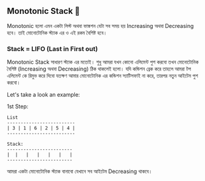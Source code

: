 ## Monotonic Stack 🔭

Monotonic হলো এমন একটা লিস্ট অথবা ফাঙ্কশন যেটা সব সময় হয় Increasing অথবা Decreasing হবে। তাই মোনোটোনিক স্ট্যাক এর ও এই রকম বৈশিষ্ট হবে।  

### Stack = LIFO (Last in First out)

Monotonic Stack সাধারণ স্ট্যাক এর মতোই।  শুধু আমরা যখন কোনো এলিমেন্ট পুশ করবো তখন মোনোটোনিক বৈশিষ্ট (Increasing অথবা Decreasing) ঠিক থাকলেই হলো। যদি কন্ডিশন ব্রেক করে তাহলে আমরা টপ এলিমেন্ট কে রিমুভ করে দিবো যতক্ষণ আমার মোনোটোনিক এর কন্ডিশন স্যাটিসফাই না করে, তারপর নতুন আইটেম পুশ করবো। 

Let's take a look an example:

1st Step:
```
List
-------------------------
| 3 | 1 | 6 | 2 | 5 | 4 |
-------------------------

Stack:
------------------------
|  |   |   |   |   |   |
------------------------
```

আমরা একটা মোনোটোনিক স্ট্যাক বানাবো যেখানে সব আইটেম Decreasing থাকবে। 
<!--
**nafeeur10/nafeeur10** is a ✨ _special_ ✨ repository because its `README.md` (this file) appears on your GitHub profile.

Here are some ideas to get you started:

- 🔭 I’m currently working on ...
- 🌱 I’m currently learning ...
- 👯 I’m looking to collaborate on ...
- 🤔 I’m looking for help with ...
- 💬 Ask me about ...
- 📫 How to reach me: ...
- 😄 Pronouns: ...
- ⚡ Fun fact: ...
-->
